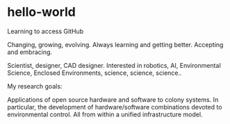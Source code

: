 # hello-world
Learning to access GitHub

Changing, growing, evolving. Always learning and getting better. Accepting and embracing.

Scientist, designer, CAD designer. Interested in robotics, AI, Environmental Science, Enclosed Environments, science, science, science..

My research goals:

Applications of open source hardware and software to colony systems. In particular, the development of hardware/software combinations devoted to environmental control. All from within a unified infrastructure model.
